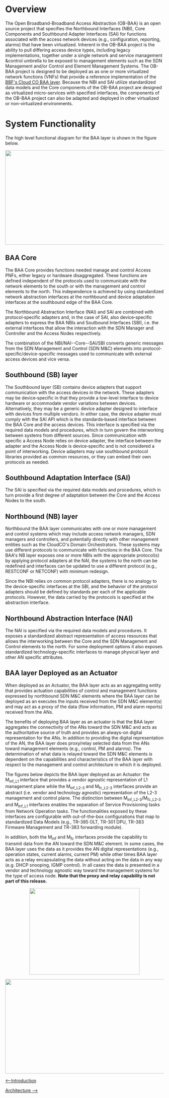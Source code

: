 
Overview
========

<a id="overview" />

The Open Broadband-Broadband Access Abstraction (OB-BAA) is an open
source project that specifies the Northbound Interfaces (NBI), Core
Components and Southbound Adapter Interfaces (SAI) for functions
associated with the access network devices (e.g., configuration,
reporting, alarms) that have been virtualized. Inherent in the OB-BAA
project is the ability to pull differing access device types, including
legacy implementations, together under a single network and service
management &control umbrella to be exposed to management elements such
as the SDN Management and/or Control and Element Management Systems. The
OB-BAA project is designed to be deployed as as one or more virtualized
network functions (VNFs) that provide a reference implementation of the
[BBF\'s Cloud CO BAA
layer](https://www.broadband-forum.org/projects/virtualized-broadband/cloud-central-office).
Because the NBI and SAI utilize standardized data models and the Core
components of the OB-BAA project are designed as virtualized
micro-services with specified interfaces, the components of the OB-BAA
project can also be adapted and deployed in other virtualized or
non-virtualized environments.

System Functionality
====================

The high level functional diagram for the BAA layer is shown in the
figure below.
<p align="center">
 <img width="600px" height="300px" src="/obbaa/overview/system_description.png">
</p>

BAA Core
--------

The BAA Core provides functions needed manage and control Access PNFs,
either legacy or hardware disaggregated. These functions are defined
independent of the protocols used to communicate with the network
elements to the south or with the management and control elements to the
north. This independence is achieved by using standardized network
abstraction interfaces at the northbound and device adaptation
interfaces at the southbound edge of the BAA Core.

The Northbound Abstraction Interface (NAI) and SAI are combined with
protocol‑specific adapters and, in the case of SAI, also device‑specific
adapters to express the BAA NBIs and Soutbound Interfaces (SBI), i.e.
the external interfaces that allow the interaction with the SDN Manager
and Controller and the Access Nodes respectively.

The combination of the NBI/NAI--Core--SAI/SBI converts generic messages
from the SDN Management and Control (SDN M&C) elements into
protocol-specific/device-specific messages used to communicate with
external access devices and vice versa.

Southbound (SB) layer
---------------------

The Southbound layer (SB) contains device adapters that support
communication with the access devices in the network. These adapters may
be device‑specific in that they provide a low-level interface to device
hardware or accommodate vendor variations between devices.
Alternatively, they may be a generic device adapter designed to
interface with devices from multiple vendors. In either case, the device
adapter must comply with the SAI API which is the standards‑based
interface between the BAA Core and the access devices. This interface is
specified via the required data models and procedures, which in turn
govern the interworking between systems from different sources. Since
communication with specific a Access Node relies on device adapter, the
interface between the adapter and the Access Node is device‑specific and
is not considered a point of interworking. Device adapters may use
southbound protocol libraries provided as common resources, or they can
embed their own protocols as needed.

Southbound Adaptation Interface (SAI)
-------------------------------------

The SAI is specified via the required data models and procedures, which
in turn provide a first degree of adaptation between the Core and the
Access Nodes to the south.

Northbound (NB) layer
---------------------

Northbound the BAA layer communicates with one or more management and
control systems which may include access network managers, SDN managers
and controllers, and potentially directly with other management entities
such as the CloudCO\'s Domain Orchestrators. These systems may use
different protocols to communicate with functions in the BAA Core. The
BAA's NB layer exposes one or more NBIs with the appropriate protocol(s)
by applying protocol adapters at the NAI, the systems to the north can
be redefined and interfaces can be updated to use a different protocol
(e.g., RESTCONF or NETCONF) with minimum redesign.

Since the NBI relies on common protocol adapters, there is no analogy to
the device-specific interfaces at the SBI, and the behavior of the
protocol adapters should be defined by standards per each of the
applicable protocols. However, the data carried by the protocols is
specified at the abstraction interface.

Northbound Abstraction Interface (NAI)
--------------------------------------

The NAI is specified via the required data models and procedures. It
exposes a standardized abstract representation of access resources that
allows the interworking between the Core and the SDN Management and
Control elements to the north. For some deployment options it also
exposes standardized technology-specific interfaces to manage physical
layer and other AN specific attributes.

BAA layer Deployed as an Actuator
---------------------------------

When deployed as an Actuator, the BAA layer acts as an aggregating
entity that provides actuation capabilities of control and management
functions expressed by northbound SDN M&C elements where the BAA layer
can be deployed as an executes the inputs received from the SDN M&C
element(s) and may act as a proxy of the data (flow information, PM and
alarm reports) received from the ANs.

The benefits of deploying BAA layer as an actuator is that the BAA layer
aggregates the connectivity of the ANs toward the SDN M&C and acts as
the authoritative source of truth and provides an always-on digital
representation for the ANs. In addition to providing the digital
representation of the AN, the BAA layer does proxy/relay selected data
from the ANs toward management elements (e.g., control, PM and alarms).
The determination of what data is relayed toward the SDN M&C elements is
dependent on the capabilities and characteristics of the BAA layer with
respect to the management and control architecture in which it is
deployed.

The figures below depicts the BAA layer deployed as an Actuator: the
M<sub>inf_L1</sub> interface that provides a vendor agnostic representation of
L1 management plane while the M<sub>inf\_L2-3</sub> and M<sub>fc\_L2-3</sub> interfaces
provide an abstract (i.e. vendor and technology agnostic) representation
of the L2-3 management and control plane. The distinction between
M<sub>inf\_L2-3</sub>/M<sub>fc\_L2-3</sub> and M<sub>inf\_L1</sub> interfaces enables the
separation of Service Provisioning tasks from Network Operation tasks.
The functionalities exposed by these interfaces are configurable with
out-of-the-box configurations that map to standardized Data Models
(e.g., TR-385 OLT, TR-301 DPU, TR-383 Firmware Management and TR-383
forwarding module).

In addition, both the M<sub>inf</sub> and M<sub>fc</sub> interfaces provide the capability
to transmit data from the AN toward the SDN M&C element. In some cases,
the BAA layer uses the data as it provides the AN digital
representations (e.g., operation states, current alarms, current PM)
while other times BAA layer acts as a relay encapsulating the data
without acting on the data in any way (e.g. DHCP snooping, IGMP
control). In all cases the data is presented in a vendor and technology
agnostic way toward the management systems for the type of access node.
**Note that the proxy and relay capability is not part of this
release.**

<p align="center">
 <img width="350px" height="275px" src="/obbaa/overview/baa_actuator.png">
</p>

<p align="center">
 <img width="600px" height="300px" src="/obbaa/overview/system_functional.png">
</p>

[<--Introduction](../)

[Architecture -->](../architecture/)